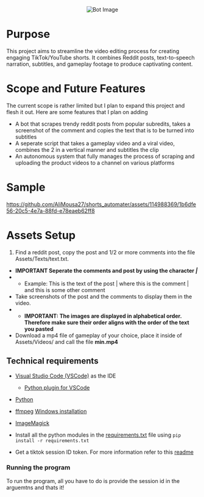 <div align="center">
   <img src="https://media.tenor.com/s1Y9XfdN08EAAAAi/bot.gif" alt="Bot Image">
</div>



# Purpose 
This project aims to streamline the video editing process for creating engaging TikTok/YouTube shorts. It combines Reddit posts, text-to-speech narration, subtitles, and gameplay footage to produce captivating content.

# Scope and Future Features
The current scope is rather limited but I plan to expand this project and flesh it out. Here are some features that I plan on adding
* A bot that scrapes trendy reddit posts from popular subredits, takes a screenshot of the comment and copies the text that is to be turned into subtitles
* A seperate script that takes a gameplay video and a viral video, combines the 2 in a vertical manner and subtitles the clip
* An autonomous system that fully manages the process of scraping and uploading the product videos to a channel on various platforms

# Sample
https://github.com/AliMousa27/shorts_automater/assets/114988369/1b6dfe56-20c5-4e7a-88fd-e78eaeb62ff8

# Assets Setup
1. Find a reddit post, copy the post and 1/2 or more comments into the file Assets/Texts/text.txt.
* **IMPORTANT Seperate the comments and post by using the character _|_**
* * Example: This is the text of the post | where this is the comment | and this is some other comment
* Take screenshots of the post and the comments to display them in the video.
* * **IMPORTANT: The images are displayed in alphabetical order. Therefore make sure their order aligns with the order of the text you pasted**
* Download a mp4 file of gameplay of your choice, place it inside of Assets/Videos/ and call the file **min.mp4**
## Technical requirements

* [Visual Studio Code (VSCode)](https://code.visualstudio.com/download) as the IDE
  * [Python plugin for VSCode](https://marketplace.visualstudio.com/items?itemName=ms-python.python) 

* [Python](https://www.python.org/downloads)

* [ffmpeg](https://ffmpeg.org/) [Windows installation](https://www.geeksforgeeks.org/how-to-install-ffmpeg-on-windows/)

* [ImageMagick](https://imagemagick.org/script/download.php)
* Install all the python modules in the [requirements.txt](https://github.com/AliMousa27/shorts_automater/blob/main/src/requirements.txt) file using ```pip install -r requirements.txt```

 * Get a tiktok session ID token. For more information refer to this [readme](https://github.com/AliMousa27/shorts_automater/blob/main/src/TikTokTTS/readme.md)

### Running the program
To run the program, all you have to do is provide the session id in the arguemtns and thats it!
